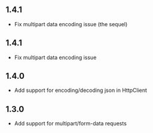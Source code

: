 ##  1.4.1
* Fix multipart data encoding issue (the sequel)

##  1.4.1
* Fix multipart data encoding issue

##  1.4.0
* Add support for encoding/decoding json in HttpClient

##  1.3.0
* Add support for multipart/form-data requests

